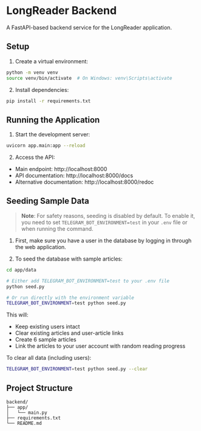 # LongReader Backend

A FastAPI-based backend service for the LongReader application.

## Setup

1. Create a virtual environment:
```bash
python -m venv venv
source venv/bin/activate  # On Windows: venv\Scripts\activate
```

2. Install dependencies:
```bash
pip install -r requirements.txt
```

## Running the Application

1. Start the development server:
```bash
uvicorn app.main:app --reload
```

2. Access the API:
- Main endpoint: http://localhost:8000
- API documentation: http://localhost:8000/docs
- Alternative documentation: http://localhost:8000/redoc

## Seeding Sample Data

> **Note**: For safety reasons, seeding is disabled by default. To enable it, you need to set `TELEGRAM_BOT_ENVIRONMENT=test` in your `.env` file or when running the command.

1. First, make sure you have a user in the database by logging in through the web application.

2. To seed the database with sample articles:
```bash
cd app/data

# Either add TELEGRAM_BOT_ENVIRONMENT=test to your .env file
python seed.py

# Or run directly with the environment variable
TELEGRAM_BOT_ENVIRONMENT=test python seed.py
```

This will:
- Keep existing users intact
- Clear existing articles and user-article links
- Create 6 sample articles
- Link the articles to your user account with random reading progress

To clear all data (including users):
```bash
TELEGRAM_BOT_ENVIRONMENT=test python seed.py --clear
```

## Project Structure

```
backend/
├── app/
│   └── main.py
├── requirements.txt
└── README.md
```